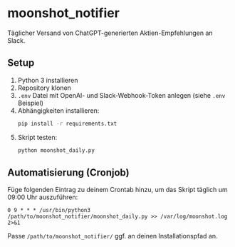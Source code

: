# moonshot_notifier

Täglicher Versand von ChatGPT-generierten Aktien-Empfehlungen an Slack.

## Setup

1. Python 3 installieren
2. Repository klonen
3. `.env` Datei mit OpenAI- und Slack-Webhook-Token anlegen (siehe `.env` Beispiel)
4. Abhängigkeiten installieren:
   ```bash
   pip install -r requirements.txt
   ```
5. Skript testen:
   ```bash
   python moonshot_daily.py
   ```

## Automatisierung (Cronjob)

Füge folgenden Eintrag zu deinem Crontab hinzu, um das Skript täglich um 09:00 Uhr auszuführen:

```
0 9 * * * /usr/bin/python3 /path/to/moonshot_notifier/moonshot_daily.py >> /var/log/moonshot.log 2>&1
```

Passe `/path/to/moonshot_notifier/` ggf. an deinen Installationspfad an. 